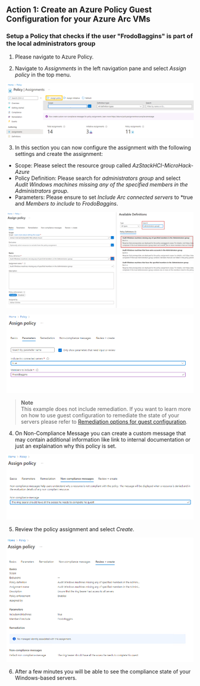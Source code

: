 ## Action 1: Create an Azure Policy Guest Configuration for your Azure Arc VMs

### Setup a Policy that checks if the user "FrodoBaggins" is part of the local administrators group


1. Please navigate to Azure Policy.

2. Navigate to *Assignments* in the left navigation pane and select *Assign policy* in the top menu.

![PolicyAssignment.png](./img/PolicyAssignment.png)

3. In this section you can now configure the assignment with the following settings and create the assignment:

- Scope: Please select the resource group called *AzStackHCI-MicroHack-Azure*
- Policy Definition: Please search for *administrators group* and select *Audit Windows machines missing any of the specified members in the Administrators group*.
- Parameters: Please ensure to set *Include Arc connected servers* to *true and *Members to include* to *FrodoBaggins*.

![PolicyAssignmentBasics.png](./img/PolicyAssignmentBasics.png)

![PolicyAssignmentParameters.png](./img/PolicyAssignmentParameters.png)

> **Note**  
> This example does not include remediation. If you want to learn more on how to use guest configuration to remediate the state of your servers please refer to [Remediation options for guest configuration](https://docs.microsoft.com/en-us/azure/governance/policy/concepts/guest-configuration-policy-effects). 

4. On Non-Compliance Message you can create a custom message that may contain additional information like link to internal documentation or just an explaination why this policy is set.

![PolicyAssignmentMessage.png](./img/PolicyAssignmentMessage.png)

5. Review the policy assignment and select *Create*.

![PolicyAssignmentReview.png](./img/PolicyAssignmentReview.png)

6. After a few minutes you will be able to see the compliance state of your Windows-based servers.